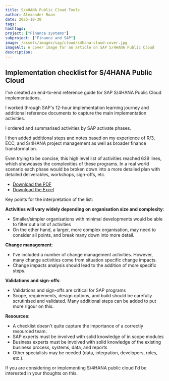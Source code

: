 ```yaml
---
title: S/4HANA Public Cloud Tools
author: Alexander Roan
date: 2025-10-30
tags: 
hashtags:
project: ["Finance systems"]
subproject: ["Finance and SAP"]
image: /assets/images/sap/cloud/s4hana-cloud-cover.jpg
imageAlt: A cover image for an article on SAP S/4HANA Public Cloud
description: 
---
```


## Implementation checklist for S/4HANA Public Cloud

I've created an end-to-end reference guide for SAP S/4HANA Public Cloud implementations.

I worked through SAP's 12-hour implementation learning journey and additional reference documents to capture the main implementation activities.

I ordered and summarised activities by SAP activate phases.

I then added additional steps and notes based on my experience of R/3, ECC, and S/4HANA project management as well as broader finance transformation.

Even trying to be concise, this high level list of activities reached 639 lines, which showcases the complexities of these programs. In a real world scenario each phase would be broken down into a more detailed plan with detailed deliverables, workshops, sign-offs, etc.

- [Download the PDF](/assets/documents/s4hana/imp-s4hana-cld-pub-v1.pdf)
- [Download the Excel](/assets/documents/s4hana/imp-s4hana-cld-pub-v1.xlsx)

Key points for the interpretation of the list:

**Activities will vary widely depending on organisation size and complexity**:

- Smaller/simpler organisations with minimal developments would be able to filter out a lot of activities
- On the other hand, a larger, more complex organisation, may need to consider all points, and break many down into more detail.

**Change management**:

- I've included a number of change management activities. However, many change activities come from situation specific change impacts.
- Change impacts analysis should lead to the addition of more specific steps.

**Validations and sign-offs**:

- Validations and sign-offs are critical for SAP programs
- Scope, requirements, design options, and build should be carefully scrutinised and validated. Many additional steps can be added to put more rigour on this.

**Resources**:

- A checklist doesn't quite capture the importance of a correctly resourced team.
- SAP experts must be involved with solid knowledge of in scope modules
- Business experts must be involved with solid knowledge of the existing business process, systems, data, and reports
- Other specialists may be needed (data, integration, developers, roles, etc.).

If you are considering or implementing S/4HANA public cloud I'd be interested in your thoughts on this.
